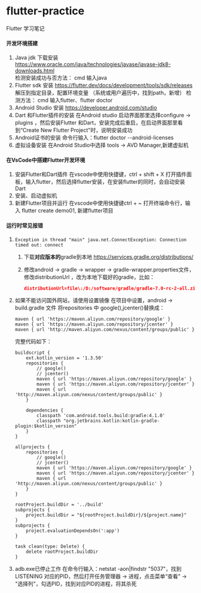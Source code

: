 # flutter-practice
Flutter 学习笔记

#### 开发环境搭建

1. Java jdk 下载安装
   https://www.oracle.com/java/technologies/javase/javase-jdk8-downloads.html     
   检测安装成功与否方法： cmd 输入java
2. Flutter sdk 安装
   https://flutter.dev/docs/development/tools/sdk/releases
   解压到指定目录，配置环境变量 （系统或用户遍历中，找到path，新增）
   检测方法： cmd 输入flutter、flutter doctor
3. Android Studio 安装
   https://developer.android.com/studio
4. Dart 和Flutter插件的安装
   在Android studio 启动界面那里选择configure -> plugins ，然后安装Flutter 和Dart，安装完成后重启，在启动界面那里看到“Create New Flutter Project"时，说明安装成功
5. Android证书的安装
    命令行输入：flutter doctor --android-licenses
6. 虚拟设备安装
   在Android Studio中选择 tools -> AVD Manager,新建虚拟机



#### 在VsCode中搭建Flutter开发环境

1. 安装Flutter和Dart插件
   在vscode中使用快捷键，ctrl + shift + X 打开插件面板，输入flutter，然后选择flutter安装，在安装flutter的同时，会自动安装Dart
2. 安装、启动虚拟机
3. 新建Flutter项目并运行
   在vscode中使用快捷键ctrl + ~ 打开终端命令行，输入  flutter create demo01, 新建flutter项目



#### 运行时常见报错

1. ```
   Exception in thread "main" java.net.ConnectException: Connection timed out: connect
   ```

   1. 下载**对应版本的**gradle到本地 https://services.gradle.org/distributions/

   2. 修改android -> gradle -> wrapper -> gradle-wrapper.properties文件，修改distributionUrl ，改为本地下载好的gradle，比如：

      ```json
      distributionUrl=file\:/D:/software/gradle/gradle-7.0-rc-2-all.zip
      ```

2. 如果不能访问国外网站，请使用设置镜像
   在项目中设置，android -> build.gradle 文件
   将repositories 中 google(),jcenter()替换成：

   ```
   maven { url 'https://maven.aliyun.com/repository/google' }
   maven { url 'https://maven.aliyun.com/repository/jcenter' }
   maven { url 'http://maven.aliyun.com/nexus/content/groups/public' }
   ```

   完整代码如下：

   ```
   buildscript {
       ext.kotlin_version = '1.3.50'
       repositories {
           // google()
           // jcenter()
           maven { url 'https://maven.aliyun.com/repository/google' }
           maven { url 'https://maven.aliyun.com/repository/jcenter' }
           maven { url 'http://maven.aliyun.com/nexus/content/groups/public' }
       }
   
       dependencies {
           classpath 'com.android.tools.build:gradle:4.1.0'
           classpath "org.jetbrains.kotlin:kotlin-gradle-plugin:$kotlin_version"
       }
   }
   
   allprojects {
       repositories {
           // google()
           // jcenter()
           maven { url 'https://maven.aliyun.com/repository/google' }
           maven { url 'https://maven.aliyun.com/repository/jcenter' }
           maven { url 'http://maven.aliyun.com/nexus/content/groups/public' }
       }
   }
   
   rootProject.buildDir = '../build'
   subprojects {
       project.buildDir = "${rootProject.buildDir}/${project.name}"
   }
   subprojects {
       project.evaluationDependsOn(':app')
   }
   
   task clean(type: Delete) {
       delete rootProject.buildDir
   }
   
   ```

   

3. adb.exe已停止工作
   在命令行输入：netstat -aon|findstr "5037"，找到LISTENING 对应的PID，然后打开任务管理器 -> 进程，点击菜单“查看” -> "选择列"，勾选PID，找到对应PID的进程，将其杀死